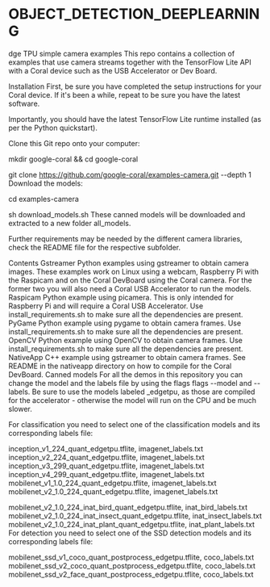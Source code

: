 # OBJECT_DETECTION_DEEPLEARNING
dge TPU simple camera examples
This repo contains a collection of examples that use camera streams together with the TensorFlow Lite API with a Coral device such as the USB Accelerator or Dev Board.

Installation
First, be sure you have completed the setup instructions for your Coral device. If it's been a while, repeat to be sure you have the latest software.

Importantly, you should have the latest TensorFlow Lite runtime installed (as per the Python quickstart).

Clone this Git repo onto your computer:

mkdir google-coral && cd google-coral

git clone https://github.com/google-coral/examples-camera.git --depth 1
Download the models:

cd examples-camera

sh download_models.sh
These canned models will be downloaded and extracted to a new folder all_models.

Further requirements may be needed by the different camera libraries, check the README file for the respective subfolder.

Contents
Gstreamer Python examples using gstreamer to obtain camera images. These examples work on Linux using a webcam, Raspberry Pi with the Raspicam and on the Coral DevBoard using the Coral camera. For the former two you will also need a Coral USB Accelerator to run the models.
Raspicam Python example using picamera. This is only intended for Raspberry Pi and will require a Coral USB Accelerator. Use install_requirements.sh to make sure all the dependencies are present.
PyGame Python example using pygame to obtain camera frames. Use install_requirements.sh to make sure all the dependencies are present.
OpenCV Python example using OpenCV to obtain camera frames. Use install_requirements.sh to make sure all the dependencies are present.
NativeApp C++ example using gstreamer to obtain camera frames. See README in the nativeapp directory on how to compile for the Coral DevBoard.
Canned models
For all the demos in this repository you can change the model and the labels file by using the flags flags --model and --labels. Be sure to use the models labeled _edgetpu, as those are compiled for the accelerator - otherwise the model will run on the CPU and be much slower.

For classification you need to select one of the classification models and its corresponding labels file:

inception_v1_224_quant_edgetpu.tflite, imagenet_labels.txt
inception_v2_224_quant_edgetpu.tflite, imagenet_labels.txt
inception_v3_299_quant_edgetpu.tflite, imagenet_labels.txt
inception_v4_299_quant_edgetpu.tflite, imagenet_labels.txt
mobilenet_v1_1.0_224_quant_edgetpu.tflite, imagenet_labels.txt
mobilenet_v2_1.0_224_quant_edgetpu.tflite, imagenet_labels.txt

mobilenet_v2_1.0_224_inat_bird_quant_edgetpu.tflite, inat_bird_labels.txt
mobilenet_v2_1.0_224_inat_insect_quant_edgetpu.tflite, inat_insect_labels.txt
mobilenet_v2_1.0_224_inat_plant_quant_edgetpu.tflite, inat_plant_labels.txt
For detection you need to select one of the SSD detection models and its corresponding labels file:

mobilenet_ssd_v1_coco_quant_postprocess_edgetpu.tflite, coco_labels.txt
mobilenet_ssd_v2_coco_quant_postprocess_edgetpu.tflite, coco_labels.txt
mobilenet_ssd_v2_face_quant_postprocess_edgetpu.tflite, coco_labels.txt
